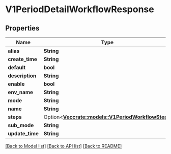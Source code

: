# V1PeriodDetailWorkflowResponse

## Properties

Name | Type | Description | Notes
------------ | ------------- | ------------- | -------------
**alias** | **String** |  | 
**create_time** | **String** |  | 
**default** | **bool** |  | 
**description** | **String** |  | 
**enable** | **bool** |  | 
**env_name** | **String** |  | 
**mode** | **String** |  | 
**name** | **String** |  | 
**steps** | Option<[**Vec<crate::models::V1PeriodWorkflowStep>**](v1.WorkflowStep.md)> |  | [optional]
**sub_mode** | **String** |  | 
**update_time** | **String** |  | 

[[Back to Model list]](../README.md#documentation-for-models) [[Back to API list]](../README.md#documentation-for-api-endpoints) [[Back to README]](../README.md)


